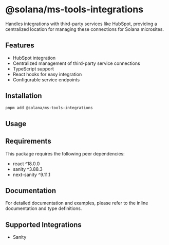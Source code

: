 # @solana/ms-tools-integrations

Handles integrations with third-party services like HubSpot, providing a centralized location for managing these connections for Solana microsites.

## Features

- HubSpot integration
- Centralized management of third-party service connections
- TypeScript support
- React hooks for easy integration
- Configurable service endpoints

## Installation

```bash
pnpm add @solana/ms-tools-integrations
```

## Usage

## Requirements

This package requires the following peer dependencies:

- react ^18.0.0
- sanity ^3.88.3
- next-sanity ^9.11.1

## Documentation

For detailed documentation and examples, please refer to the inline documentation and type definitions.

## Supported Integrations

- Sanity
